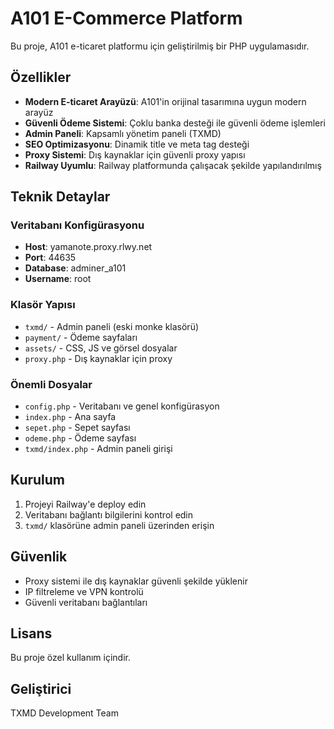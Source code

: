 # A101 E-Commerce Platform

Bu proje, A101 e-ticaret platformu için geliştirilmiş bir PHP uygulamasıdır.

## Özellikler

- **Modern E-ticaret Arayüzü**: A101'in orijinal tasarımına uygun modern arayüz
- **Güvenli Ödeme Sistemi**: Çoklu banka desteği ile güvenli ödeme işlemleri
- **Admin Paneli**: Kapsamlı yönetim paneli (TXMD)
- **SEO Optimizasyonu**: Dinamik title ve meta tag desteği
- **Proxy Sistemi**: Dış kaynaklar için güvenli proxy yapısı
- **Railway Uyumlu**: Railway platformunda çalışacak şekilde yapılandırılmış

## Teknik Detaylar

### Veritabanı Konfigürasyonu
- **Host**: yamanote.proxy.rlwy.net
- **Port**: 44635
- **Database**: adminer_a101
- **Username**: root

### Klasör Yapısı
- `txmd/` - Admin paneli (eski monke klasörü)
- `payment/` - Ödeme sayfaları
- `assets/` - CSS, JS ve görsel dosyalar
- `proxy.php` - Dış kaynaklar için proxy

### Önemli Dosyalar
- `config.php` - Veritabanı ve genel konfigürasyon
- `index.php` - Ana sayfa
- `sepet.php` - Sepet sayfası
- `odeme.php` - Ödeme sayfası
- `txmd/index.php` - Admin paneli girişi

## Kurulum

1. Projeyi Railway'e deploy edin
2. Veritabanı bağlantı bilgilerini kontrol edin
3. `txmd/` klasörüne admin paneli üzerinden erişin

## Güvenlik

- Proxy sistemi ile dış kaynaklar güvenli şekilde yüklenir
- IP filtreleme ve VPN kontrolü
- Güvenli veritabanı bağlantıları

## Lisans

Bu proje özel kullanım içindir.

## Geliştirici

TXMD Development Team
